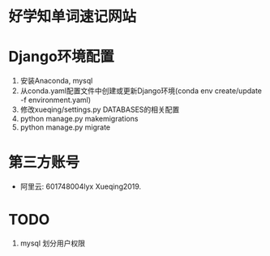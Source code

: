 # 好学知单词速记网站

# Django环境配置
<!-- 0. 安装node, npm, vue-cli等全局环境 -->
1. 安装Anaconda, mysql
2. 从conda.yaml配置文件中创建或更新Django环境(conda env create/update -f environment.yaml)
3. 修改xueqing/settings.py DATABASES的相关配置
4. python manage.py makemigrations
5. python manage.py migrate

# 第三方账号
* 阿里云: 601748004lyx Xueqing2019.

# TODO
1. mysql 划分用户权限
